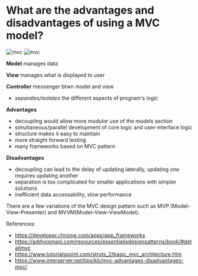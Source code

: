 # What are the advantages and disadvantages of using a MVC model?
![mvc](https://developer.chrome.com/static/images/mvc.png)
![mvc](https://www.jeremymorgan.com/images/what-is-mvc-2.jpg)

**Model** manages data

**View** manages what is displayed to user

**Controller** messenger btwn model and view

- *separates/isolates* the different aspects of program's logic

**Advantages**
- decoupling would allow more *modular* use of the models section
- simultaneous/parallel development of core logic and user-interface logic
- structure makes it easy to maintain
- more straight forward testing 
- many frameworks based on MVC pattern

**Disadvantages**
- decoupling can lead to the delay of updating laterally, updating one requires updating another
- separation is too complicated for smaller applications with simpler solutions
- inefficient data accessability, slow performance
 


There are a few variations of the MVC design pattern such as MVP (Model–View–Presenter) and MVVM(Model–View–ViewModel). 


References:
- https://developer.chrome.com/apps/app_frameworks
- https://addyosmani.com/resources/essentialjsdesignpatterns/book/#detailmvc
- https://www.tutorialspoint.com/struts_2/basic_mvc_architecture.htm
- https://www.interserver.net/tips/kb/mvc-advantages-disadvantages-mvc/


